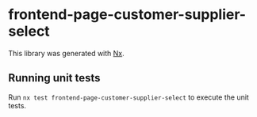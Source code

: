 # frontend-page-customer-supplier-select

This library was generated with [Nx](https://nx.dev).

## Running unit tests

Run `nx test frontend-page-customer-supplier-select` to execute the unit tests.
